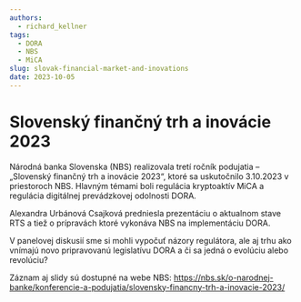```yaml
---
authors:
  - richard_kellner
tags:
  - DORA
  - NBS
  - MiCA
slug: slovak-financial-market-and-inovations
date: 2023-10-05
---
```

# Slovenský finančný trh a inovácie 2023

Národná banka Slovenska (NBS) realizovala tretí ročník podujatia – „Slovenský finančný trh a inovácie 2023“, ktoré sa uskutočnilo 3.10.2023 v priestoroch NBS. Hlavným témami boli regulácia kryptoaktív MiCA a regulácia digitálnej prevádzkovej odolnosti DORA. 

Alexandra Urbánová Csajková predniesla prezentáciu o aktualnom stave RTS a tiež o prípravách ktoré vykonáva NBS na implementáciu DORA.

V panelovej diskusií sme si mohli vypočuť názory regulátora, ale aj trhu ako vnímajú novo pripravovanú legislatívu DORA a či sa jedná o evolúciu alebo revolúciu?

Záznam aj slidy sú dostupné na webe NBS: https://nbs.sk/o-narodnej-banke/konferencie-a-podujatia/slovensky-financny-trh-a-inovacie-2023/